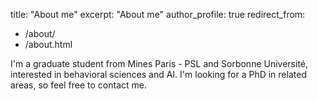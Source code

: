 
title: "About me"
 excerpt: "About me"
 author_profile: true
 redirect_from: 
   - /about/
   - /about.html


I'm a graduate student from Mines Paris - PSL and Sorbonne Université, interested in behavioral sciences and AI. I'm looking for a PhD in related areas, so feel free to contact me.

